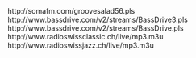 <?xml version="1.0"?>
<rss version="2.0">
  <channel>
    <title>Playlist Feed</title>
    <item>
       <title>soma.fm GrooveSalad MP3 56</title>
       <link>http://somafm.com/groovesalad56.pls</link>
    </item>
    <item>
       <title>BassDrive AAC</title>
       <link>http://www.bassdrive.com/v2/streams/BassDrive3.pls</link>
    </item>
    <item>
       <title>BassDrive 128</title>
       <link>http://www.bassdrive.com/v2/streams/BassDrive.pls</link>
    </item>
    <item>
            <title>Radio Swiss Classic</title>
            <link>http://www.radioswissclassic.ch/live/mp3.m3u</link>
    </item>
    <item>
            <title>Radio Swiss Jazz</title>
            <link>http://www.radioswissjazz.ch/live/mp3.m3u</link>
    </item>
  </channel>
</rss>
